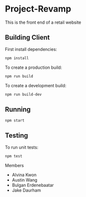 # Project-Revamp
This is the front end of a retail website

## Building Client

First install dependencies:

```sh
npm install
```

To create a production build:

```sh
npm run build
```

To create a development build:

```sh
npm run build-dev
```

## Running

```sh
npm start
```

## Testing

To run unit tests:

```sh
npm test
```

Members
- Alvina Kwon
- Austin Wang
- Bulgan Erdenebaatar
- Jake Daurham
